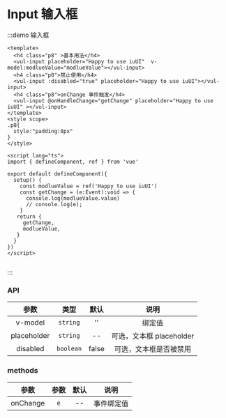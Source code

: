 <!--
 * @Author: sifengyuan
 * @Date: 2022-07-23 10:50:48
 * @LastEditors: sifengyuan
 * @LastEditTime: 2022-07-23 22:25:31
 * @FilePath: /iuUI/docs/components/input/index.md
 * @Description: update here
-->
# Input 输入框

:::demo 输入框

```vue
<template>
  <h4 class="p8" >基本用法</h4>
  <vul-input placeholder="Happy to use iuUI"  v-model:modlueValue="modlueValue"></vul-input>
  <h4 class="p8">禁止使用</h4>
  <vul-input :disabled="true" placeholder="Happy to use iuUI"></vul-input>
  <h4 class="p8">onChange 事件触发</h4>
  <vul-input @onHandleChange="getChange" placeholder="Happy to use iuUI" ></vul-input>
</template>
<style scope>
.p8{
  style:"padding:8px"
}
</style>

<script lang="ts">
import { defineComponent, ref } from 'vue'

export default defineComponent({
  setup() {
    const modlueValue = ref('Happy to use iuUI')
    const getChange = (e:Event):void => {
      console.log(modlueValue.value)
      // console.log(e);
    }
   return {
     getChange,
     modlueValue,
   }
  }
})
</script>


```

:::

### API

|    参数     |   类型    | 默认  |           说明           |
| :---------: | :-------: | :---: | :----------------------: |
|   v-model   | `string`  |  ''   |          绑定值          |
| placeholder | `string`  |  --   | 可选，文本框 placeholder |
|  disabled   | `boolean` | false |  可选，文本框是否被禁用  |

### methods

|   参数   | 参数 | 默认 |    说明    |
| :------: | :--: | :--: | :--------: |
| onChange | `e`  |  --  | 事件绑定值 |
